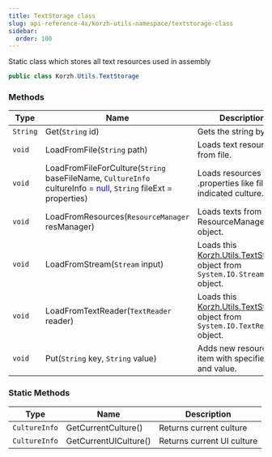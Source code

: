 ```yaml
---
title: TextStorage class
slug: api-reference-4x/korzh-utils-namespace/textstorage-class
sidebar:
  order: 100
---
```


Static class which stores all text resources used in assembly
```csharp
public class Korzh.Utils.TextStorage

```

### Methods

| Type | Name | Description | 
| --- | --- | --- | 
| `String` | Get(`String` id) | Gets the string by its ID | 
| `void` | LoadFromFile(`String` path) | Loads text resources from file. | 
| `void` | LoadFromFileForCulture(`String` baseFileName, `CultureInfo` cultureInfo = <span style='color: blue'>null</span>, `String` fileExt = properties) | Loads resources from .properties like file for indicated culture. | 
| `void` | LoadFromResources(`ResourceManager` resManager) | Loads texts from ResourceManager object. | 
| `void` | LoadFromStream(`Stream` input) | Loads this [Korzh.Utils.TextStorage](///easyquery/docs/api-reference-4x/korzh-utils-namespace/textstorage-class) object from `System.IO.Stream` object. | 
| `void` | LoadFromTextReader(`TextReader` reader) | Loads this [Korzh.Utils.TextStorage](///easyquery/docs/api-reference-4x/korzh-utils-namespace/textstorage-class) object from `System.IO.TextReader` object. | 
| `void` | Put(`String` key, `String` value) | Adds new resource item with specified key and value. | 


### Static Methods

| Type | Name | Description | 
| --- | --- | --- | 
| `CultureInfo` | GetCurrentCulture() | Returns current culture | 
| `CultureInfo` | GetCurrentUICulture() | Returns current UI culture |
